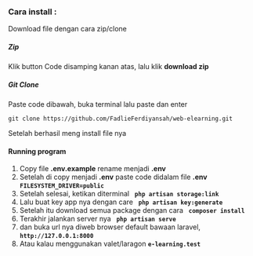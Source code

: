 <h3>Cara install : </h3>

<p>Download file dengan cara zip/clone</p>
<h5> Zip </h5>
<p>Klik button Code disamping kanan atas, lalu klik <b>download zip</b></p>

<h5> Git Clone </h5>
<p>Paste code dibawah, buka terminal lalu paste dan enter</p>
<code>git clone https://github.com/FadlieFerdiyansah/web-elearning.git</code>

<br>
<p>Setelah berhasil meng install file nya</p>
<h4> Running program </h4>
<ol>
    <li>Copy file <b>.env.example</b> rename menjadi <b>.env</b></li>
    <li>Setelah di copy menjadi <b>.env</b> paste code didalam file <b> .env </b> <b><code>FILESYSTEM_DRIVER=public</code></b></li>
    <li>Setelah selesai, ketikan diterminal <b><code> php artisan storage:link </code></b> </li>
    <li>Lalu buat key app nya dengan care <b><code> php artisan key:generate </code></b> </li>
    <li>Setelah itu download semua package dengan cara <b><code> composer install </code></b> </li>
    <li>Terakhir jalankan server nya <b><code> php artisan serve </code></b></li>
    <li>dan buka url nya diweb browser default bawaan laravel, <b><code>http://127.0.0.1:8000</code></b></li>
    <li>Atau kalau menggunakan valet/laragon <b><code>e-learning.test</code></b></li>
</ol>
